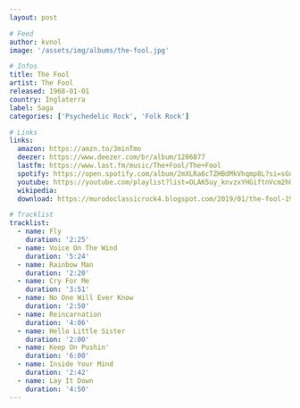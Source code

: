 ```yaml
---
layout: post

# Feed
author: kvnol
image: '/assets/img/albums/the-fool.jpg'

# Infos
title: The Fool
artist: The Fool
released: 1968-01-01
country: Inglaterra
label: Saga
categories: ['Psychedelic Rock', 'Folk Rock']

# Links
links:
  amazon: https://amzn.to/3minTmo
  deezer: https://www.deezer.com/br/album/1206877
  lastfm: https://www.last.fm/music/The+Fool/The+Fool
  spotify: https://open.spotify.com/album/2mXLRa6cTZHBdMkVhqmp8L?si=sGuJa9H0RHWbdSPTh5UPgw
  youtube: https://youtube.com/playlist?list=OLAK5uy_knvzxYHGiftnVcm2hQ0zUIat5IyTJzR7Q
  wikipedia:
  download: https://murodoclassicrock4.blogspot.com/2019/01/the-fool-1969.html

# Tracklist
tracklist:
  - name: Fly
    duration: '2:25'
  - name: Voice On The Wind
    duration: '5:24'
  - name: Rainbow Man
    duration: '2:20'
  - name: Cry For Me
    duration: '3:51'
  - name: No One Will Ever Know
    duration: '2:50'
  - name: Reincarnation
    duration: '4:06'
  - name: Hello Little Sister
    duration: '2:00'
  - name: Keep On Pushin'
    duration: '6:00'
  - name: Inside Your Mind
    duration: '2:42'
  - name: Lay It Down
    duration: '4:50'
---
```

